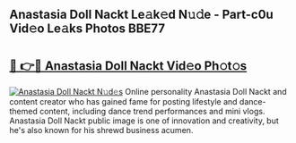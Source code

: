 ## Anastasia Doll Nackt Le𝚊k𝚎d N𝚞𝚍e - Part-c0u Vid𝚎o Le𝚊ks Photos BBE77

# <h2><a href="http://fb1iuf.evod.top/?m=Anastasia+Doll+Nackt">🔗 👉🔴 Anastasia Doll Nackt Vid𝚎o Ph𝚘t𝚘s</a></h2>

[![Anastasia Doll Nackt N𝚞d𝚎s](https://i.imgur.com/8V9OHl7.gif)](http://fb1iuf.evod.top/?m=Anastasia+Doll+Nackt)
Online personality Anastasia Doll Nackt and content creator who has gained fame for posting lifestyle and dance-themed content, including dance trend performances and mini vlogs. Anastasia Doll Nackt public image is one of innovation and creativity, but he's also known for his shrewd business acumen. 
